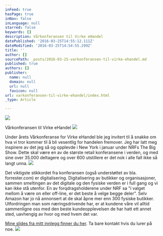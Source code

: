 ```yaml
---
inFeed: true
hasPage: true
inNav: false
inLanguage: null
starred: false
keywords: []
description: Vårkonferansen til Virke eHandel
datePublished: '2016-03-25T14:55:12.111Z'
dateModified: '2016-03-25T14:54:55.299Z'
title: ''
author: []
sourcePath: _posts/2016-03-25-varkonferansen-til-virke-ehandel.md
published: true
authors: []
publisher:
  name: null
  domain: null
  url: null
  favicon: null
url: varkonferansen-til-virke-ehandel/index.html
_type: Article

---
```

![](https://the-grid-user-content.s3-us-west-2.amazonaws.com/4872688f-f416-43a2-89d5-c6adb9d1f87d.jpg)

Vårkonferansen til Virke eHandel
![](https://the-grid-user-content.s3-us-west-2.amazonaws.com/1d72ccad-866b-4e35-aed4-157ee2d62450.jpg)

Under årets Vårkonferanse for Virke eHandel ble jeg invitert til å snakke om hva vi tror kommer til å bli vesentlig for handelen fremover. Jeg har latt meg inspirere av det jeg så og opplevde i New York i januar under NRFs The Big Show. Dette skal være en av de største retail konferansene i verden, og med sine over 35.000 deltagere og over 600 utstillere er det nok i alle fall ikke så langt unna.
![](https://the-grid-user-content.s3-us-west-2.amazonaws.com/83763bda-16b0-4214-9316-0f9d2b48fd59.jpg)

Det viktigste stikkordet fra konferansen (også understøttet av bla. forrester.com) er digitalisering. Digitalisering av butikker og organisasjoner, sammen smeltingen av det digitale og den fysiske verden er i full gang og vi kan ikke stå utenfor. En av forqdragsholderene under NRF sa "i valget mellom å være on eller off-line, er det beste å velge begge deler". Selv Amazon har jo nå annonsert at de skal åpne mer enn 300 fysiske butikker. Utfordringen man som næringsdrivende har, er at kundene våre vil alltid sammenligne oss med den beste kundeopplevelsen de har hatt ett annet sted, uavhengig av hvor og med hvem det var.

[Mine slides fra mitt innlegg finner du her][0]. Ta bare kontakt hvis du lurer på noe.
![](https://the-grid-user-content.s3-us-west-2.amazonaws.com/ebdd7d1e-8452-4d11-bcb4-0ea920db1e53.jpg)

[0]: http://www.slideshare.net/inorman/handel-folk-og-verden-virkes-vrkonferanse-for-ehandel